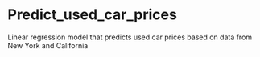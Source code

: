 # Predict_used_car_prices
Linear regression model that predicts used car prices based on data from New York and California
